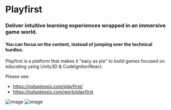 # Playfirst
### Deliver intuitive learning experiences wrapped in an immersive game world.
#### You can focus on the content, instead of jumping over the technical hurdles.

Playfirst is a platform that makes it "easy as pie" to build games focused on educating using Unity3D & CodeIgnitor/React.

Please see:
- https://joduplessis.com/playfirst/
- https://joduplessis.com/work/playfirst

![image](https://user-images.githubusercontent.com/5229477/166299315-31921cad-da7f-43f9-8ef0-fc10a7345901.png)
![image](https://joduplessis.com/store-images/Play/05.jpg)
